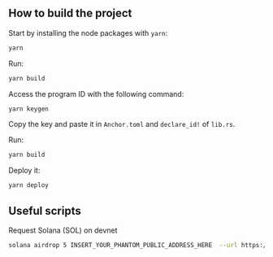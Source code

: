 ## How to build the project
Start by installing the node packages with `yarn`:
```bash
yarn
```

Run:
```bash
yarn build
```

Access the program ID with the following command:
```bash
yarn keygen
```
Copy the key and paste it in `Anchor.toml` and `declare_id!` of `lib.rs`.

Run:
```bash
yarn build
```

Deploy it:
```bash
yarn deploy
```

## Useful scripts
Request Solana (SOL) on devnet
```bash
solana airdrop 5 INSERT_YOUR_PHANTOM_PUBLIC_ADDRESS_HERE  --url https://api.devnet.solana.com
```